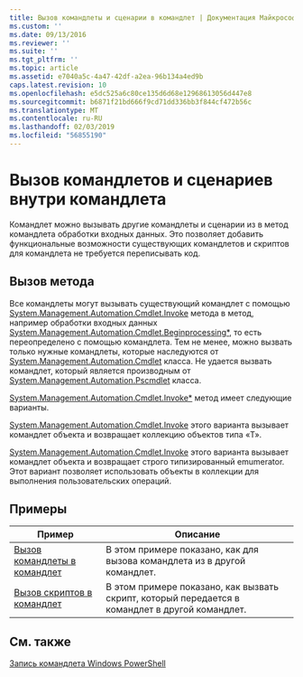 ```yaml
---
title: Вызов командлеты и сценарии в командлет | Документация Майкрософт
ms.custom: ''
ms.date: 09/13/2016
ms.reviewer: ''
ms.suite: ''
ms.tgt_pltfrm: ''
ms.topic: article
ms.assetid: e7040a5c-4a47-42df-a2ea-96b134a4ed9b
caps.latest.revision: 10
ms.openlocfilehash: e5dc525a6c80ce135d6d68e12968613056d447e8
ms.sourcegitcommit: b6871f21bd666f9cd71dd336bb3f844cf472b56c
ms.translationtype: MT
ms.contentlocale: ru-RU
ms.lasthandoff: 02/03/2019
ms.locfileid: "56855190"
---
```

# <a name="invoking-cmdlets-and-scripts-within-a-cmdlet"></a>Вызов командлетов и сценариев внутри командлета

Командлет можно вызывать другие командлеты и сценарии из в метод командлета обработки входных данных. Это позволяет добавить функциональные возможности существующих командлетов и скриптов для командлета не требуется переписывать код.

## <a name="the-invoke-method"></a>Вызов метода

Все командлеты могут вызывать существующий командлет с помощью [System.Management.Automation.Cmdlet.Invoke](/dotnet/api/System.Management.Automation.Cmdlet.Invoke) метода в метод, например обработки входных данных [ System.Management.Automation.Cmdlet.Beginprocessing*](/dotnet/api/System.Management.Automation.Cmdlet.BeginProcessing), то есть переопределено с помощью командлета. Тем не менее, можно вызвать только нужные командлеты, которые наследуются от [System.Management.Automation.Cmdlet](/dotnet/api/System.Management.Automation.Cmdlet) класса. Не удается вызвать командлет, который является производным от [System.Management.Automation.Pscmdlet](/dotnet/api/System.Management.Automation.PSCmdlet) класса.

[System.Management.Automation.Cmdlet.Invoke*](/dotnet/api/System.Management.Automation.Cmdlet.Invoke) метод имеет следующие варианты.

[System.Management.Automation.Cmdlet.Invoke](/dotnet/api/System.Management.Automation.Cmdlet.Invoke) этого варианта вызывает командлет объекта и возвращает коллекцию объектов типа «T».

[System.Management.Automation.Cmdlet.Invoke](/dotnet/api/System.Management.Automation.Cmdlet.Invoke) этого варианта вызывает командлет объекта и возвращает строго типизированный emumerator. Этот вариант позволяет использовать объекты в коллекции для выполнения пользовательских операций.

## <a name="examples"></a>Примеры

|Пример|Описание|
|-------------|-----------------|
|[Вызов командлеты в командлет](./how-to-invoke-a-cmdlet-from-within-a-cmdlet.md)|В этом примере показано, как для вызова командлета из в другой командлет.|
|[Вызов скриптов в командлет](./how-to-invoke-scripts-within-a-cmdlet.md)|В этом примере показано, как вызвать скрипт, который передается в командлет в другой командлет.|

## <a name="see-also"></a>См. также

[Запись командлета Windows PowerShell](./writing-a-windows-powershell-cmdlet.md)
